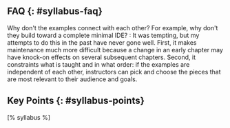 ## FAQ {: #syllabus-faq}

Why don't the examples connect with each other? For example, why don't they build toward a complete minimal IDE?
:   It was tempting, but my attempts to do this in the past have never gone well.
    First, it makes maintenance much more difficult
    because a change in an early chapter may have knock-on effects on several subsequent chapters.
    Second, it constraints what is taught and in what order:
    if the examples are independent of each other,
    instructors can pick and choose the pieces that are most relevant to their audience and goals.

## Key Points {: #syllabus-points}

[% syllabus %]
